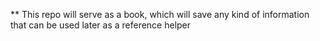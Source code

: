 ** This repo will serve as a book, which will save any kind of information that can be used later as a reference helper
